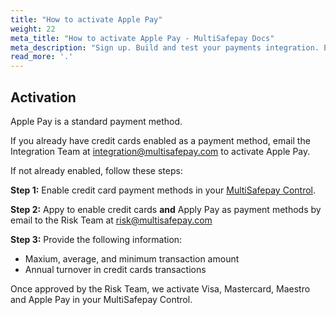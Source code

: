 ```yaml
---
title: "How to activate Apple Pay"
weight: 22
meta_title: "How to activate Apple Pay - MultiSafepay Docs"
meta_description: "Sign up. Build and test your payments integration. Explore our products and services. Use our API Reference, SDKs, and wrappers. Get support."
read_more: '.'
---
```


## Activation

Apple Pay is a standard payment method.

If you already have credit cards enabled as a payment method, email the Integration Team at <integration@multisafepay.com> to activate Apple Pay.

If not already enabled, follow these steps:

**Step 1:** Enable credit card payment methods in your [MultiSafepay Control](https://merchant.multisafepay.com/). 

**Step 2:** Appy to enable credit cards **and** Apply Pay as payment methods by email to the Risk Team at <risk@multisafepay.com> 

**Step 3:** Provide the following information:

- Maxium, average, and minimum transaction amount
- Annual turnover in credit cards transactions

Once approved by the Risk Team, we activate Visa, Mastercard, Maestro and Apple Pay in your MultiSafepay Control.
